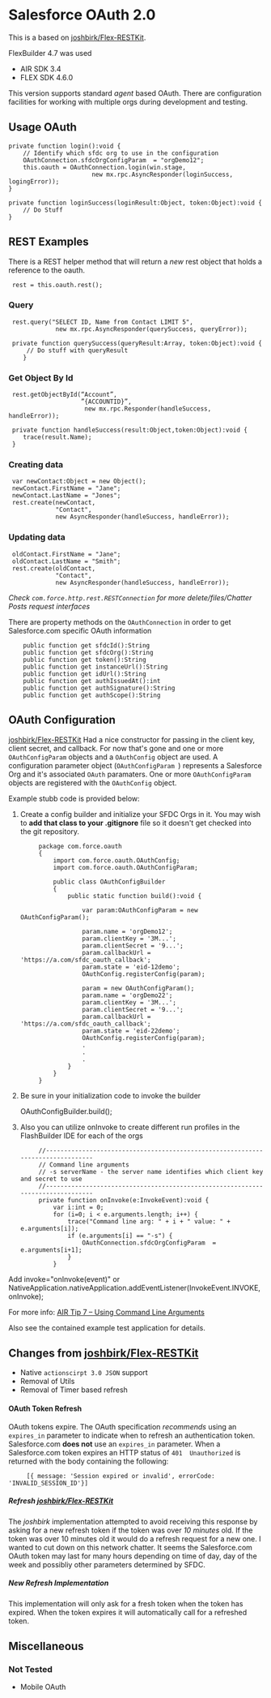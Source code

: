 # Salesforce OAuth 2.0
This is a based on [joshbirk/Flex-RESTKit](https://github.com/joshbirk/Flex-RESTKit). 

FlexBuilder 4.7 was used

* AIR SDK 3.4
* FLEX SDK 4.6.0

This version supports standard _agent_ based OAuth.
There are configuration facilities for working with multiple orgs during development and testing.

## Usage  OAuth
    
    private function login():void {
        // Identify which sfdc org to use in the configuration
        OAuthConnection.sfdcOrgConfigParam  = "orgDemo12";
	    this.oauth = OAuthConnection.login(win.stage,
						   new mx.rpc.AsyncResponder(loginSuccess, logingError));
    }

    private function loginSuccess(loginResult:Object, token:Object):void {
        // Do Stuff
    }
     
## REST Examples

There is a REST helper method that will return a *new* rest object that holds a reference to the oauth.

	 rest = this.oauth.rest();
     
### Query
     rest.query("SELECT ID, Name from Contact LIMIT 5",
                 new mx.rpc.AsyncResponder(querySuccess, queryError));
			
     private function querySuccess(queryResult:Array, token:Object):void {
         // Do stuff with queryResult
     	}

### Get Object By Id
     rest.getObjectById(“Account”,
                        ”{ACCOUNTID}”,
                         new mx.rpc.Responder(handleSuccess, handleError));

     private function handleSuccess(result:Object,token:Object):void {
     	trace(result.Name);
     }

### Creating data

     var newContact:Object = new Object();
     newContact.FirstName = "Jane";
     newContact.LastName = "Jones";
     rest.create(newContact,
                 "Contact",
                 new AsyncResponder(handleSuccess, handleError));

### Updating data
     oldContact.FirstName = "Jane";
     oldContact.LastName = "Smith";
     rest.create(oldContact,
                 "Contact",
                 new AsyncResponder(handleSuccess, handleError));
        
*Check `com.force.http.rest.RESTConnection` for more delete/files/Chatter Posts request interfaces*
     
There are property methods on the `OAuthConnection` in order to get Salesforce.com specific OAuth information

        public function get sfdcId():String 
        public function get sfdcOrg():String
        public function get token():String 
        public function get instanceUrl():String 
        public function get idUrl():String
        public function get authIssuedAt():int
        public function get authSignature():String
        public function get authScope():String

## OAuth Configuration
[joshbirk/Flex-RESTKit](https://github.com/joshbirk/Flex-RESTKit) Had a nice constructor for passing in the 
client key, client secret, and callback. For now that's gone and one or more `OAuthConfigParam` objects and  a `OAuthConfig` object are used. A configuration parameter object (`OAuthConfigParam `) represents a Salesforce Org and it's associated `OAuth` paramaters. One or more `OAuthConfigParam` objects are registered with the `OAuthConfig` object. 


Example stubb code is provided below:
 
1. Create a config builder and initialize your SFDC Orgs in it. You may wish to __add that class to your .gitignore__ file so it doesn't get checked into the git repository.

            package com.force.oauth
            {
            	import com.force.oauth.OAuthConfig;
            	import com.force.oauth.OAuthConfigParam;
	
            	public class OAuthConfigBuilder
            	{
            		public static function build():void {
                        
            			var param:OAuthConfigParam = new OAuthConfigParam();
                        
            			param.name = 'orgDemo12';
            			param.clientKey = '3M...';
            			param.clientSecret = '9...';
            			param.callbackUrl = 'https://a.com/sfdc_oauth_callback';
            			param.state = 'eid-12demo';
            			OAuthConfig.registerConfig(param);
                        
                        param = new OAuthConfigParam();
            			param.name = 'orgDemo22';
            			param.clientKey = '3M...';
            			param.clientSecret = '9...';
            			param.callbackUrl = 'https://a.com/sfdc_oauth_callback';
            			param.state = 'eid-22demo';
            			OAuthConfig.registerConfig(param);
                        .
                        .
                        .
            		}
            	}
            }
            
2.  Be sure in your initialization code to invoke the builder

    OAuthConfigBuilder.build();
    

3. Also you can utilize onInvoke to create different run profiles in the FlashBuilder IDE for each of the orgs

            //--------------------------------------------------------------------------------
            // Command line arguments
            // -s serverName - the server name identifies which client key and secret to use
            //--------------------------------------------------------------------------------
            private function onInvoke(e:InvokeEvent):void {
            	var i:int = 0;
            	for (i=0; i < e.arguments.length; i++) {
            		trace("Command line arg: " + i + " value: " + e.arguments[i]);  
            		if (e.arguments[i] == "-s") { 
            			OAuthConnection.sfdcOrgConfigParam  = e.arguments[i+1];
            		}
            	}

Add 
invoke="onInvoke(event)"
or
NativeApplication.nativeApplication.addEventListener(InvokeEvent.INVOKE, onInvoke);

For more info: [AIR Tip 7 – Using Command Line Arguments](http://archive.davidtucker.net/2008/01/23/air-tip-7-using-command-line-arguments/#)

Also see the contained example test application for details.

## Changes from [joshbirk/Flex-RESTKit](https://github.com/joshbirk/Flex-RESTKit)
* Native `actionscirpt 3.0 JSON` support
* Removal of Utils
* Removal of Timer based refresh


#### OAuth Token Refresh 
OAuth tokens expire. The OAuth specification *recommends* using an `expires_in` parameter to indicate when to refresh an authentication token. Salesforce.com **does not** use an `expires_in` parameter. When a Salesforce.com token expires an HTTP status of `401  Unauthorized` is returned with the body containing the following:

         [{ message: 'Session expired or invalid', errorCode: 'INVALID_SESSION_ID'}]

#####  Refresh  [joshbirk/Flex-RESTKit](https://github.com/joshbirk/Flex-RESTKit) 
The *joshbirk* implementation attempted to avoid receiving this response by asking for a new refresh token if the token was over *10 minutes* old. If the token was over 10 minutes old it would do a refresh request for a new one. I wanted to cut down  on this network chatter.  It seems the Salesforce.com OAuth token may last for many hours depending on time of day, day of the week and possibliy other parameters determined by SFDC. 

##### New Refresh Implementation
This implementation will only ask for a fresh token when the token has expired. When the token expires it will automatically call for a refreshed token. 

## Miscellaneous

### Not Tested
* Mobile OAuth




